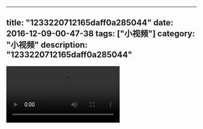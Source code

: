 
---
title: "1233220712165daff0a285044"
date: 2016-12-09-00-47-38
tags: ["小视频"]
category: "小视频"
description: "1233220712165daff0a285044"
---
<video src="http://ohtsqip0g.bkt.clouddn.com/1233220712165daff0a285044.mp4" controls="controls"></video>
